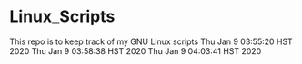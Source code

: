 # Linux_Scripts
This repo is to keep track of my GNU Linux scripts
Thu Jan  9 03:55:20 HST 2020
Thu Jan  9 03:58:38 HST 2020
Thu Jan  9 04:03:41 HST 2020
